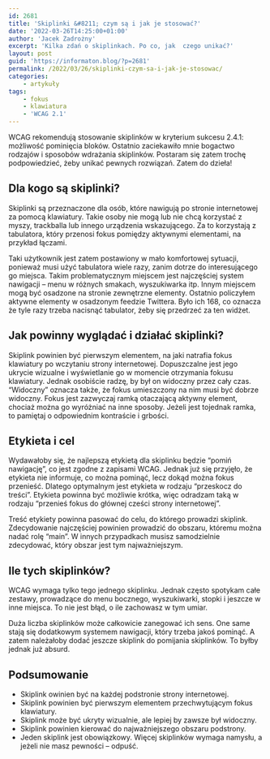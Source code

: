 ```yaml
---
id: 2681
title: 'Skiplinki &#8211; czym są i jak je stosować?'
date: '2022-03-26T14:25:00+01:00'
author: 'Jacek Zadrożny'
excerpt: 'Kilka zdań o skiplinkach. Po co, jak  czego unikać?'
layout: post
guid: 'https://informaton.blog/?p=2681'
permalink: /2022/03/26/skiplinki-czym-sa-i-jak-je-stosowac/
categories:
    - artykuły
tags:
    - fokus
    - klawiatura
    - 'WCAG 2.1'
---
```


WCAG rekomendują stosowanie skiplinków w kryterium sukcesu 2.4.1: możliwość pominięcia bloków. Ostatnio zaciekawiło mnie bogactwo rodzajów i sposobów wdrażania skiplinków. Postaram się zatem trochę podpowiedzieć, żeby unikać pewnych rozwiązań. Zatem do dzieła!

## Dla kogo są skiplinki?

Skiplinki są przeznaczone dla osób, które nawigują po stronie internetowej za pomocą klawiatury. Takie osoby nie mogą lub nie chcą korzystać z myszy, trackballa lub innego urządzenia wskazującego. Za to korzystają z tabulatora, który przenosi fokus pomiędzy aktywnymi elementami, na przykład łączami.

Taki użytkownik jest zatem postawiony w mało komfortowej sytuacji, ponieważ musi użyć tabulatora wiele razy, zanim dotrze do interesującego go miejsca. Takim problematycznym miejscem jest najczęściej system nawigacji – menu w różnych smakach, wyszukiwarka itp. Innym miejscem mogą być osadzone na stronie zewnętrzne elementy. Ostatnio policzyłem aktywne elementy w osadzonym feedzie Twittera. Było ich 168, co oznacza że tyle razy trzeba nacisnąć tabulator, żeby się przedrzeć za ten widżet.

## Jak powinny wyglądać i działać skiplinki?

Skiplink powinien być pierwszym elementem, na jaki natrafia fokus klawiatury po wczytaniu strony internetowej. Dopuszczalne jest jego ukrycie wizualne i wyświetlanie go w momencie otrzymania fokusu klawiatury. Jednak osobiście radzę, by był on widoczny przez cały czas. “Widoczny” oznacza także, że fokus umieszczony na nim musi być dobrze widoczny. Fokus jest zazwyczaj ramką otaczającą aktywny element, chociaż można go wyróżniać na inne sposoby. Jeżeli jest tojednak ramka, to pamiętaj o odpowiednim kontraście i grbości.

## Etykieta i cel

Wydawałoby się, że najlepszą etykietą dla skiplinku będzie “pomiń nawigację”, co jest zgodne z zapisami WCAG. Jednak już się przyjęło, że etykieta nie informuje, co można pominąć, lecz dokąd można fokus przenieść. Dlatego optymalnym jest etykieta w rodzaju “przeskocz do treści”. Etykieta powinna być możliwie krótka, więc odradzam taką w rodzaju “przenieś fokus do głównej cześci strony internetowej”.

Treść etykiety powinna pasować do celu, do którego prowadzi skiplink. Zdecydowanie najczęściej powinien prowadzić do obszaru, któremu można nadać rolę “main”. W innych przypadkach musisz samodzielnie zdecydować, który obszar jest tym najważniejszym.

## Ile tych skiplinków?

WCAG wymaga tylko tego jednego skiplinku. Jednak często spotykam całe zestawy, prowadzące do menu bocznego, wyszukiwarki, stopki i jeszcze w inne miejsca. To nie jest błąd, o ile zachowasz w tym umiar.

Duża liczba skiplinków może całkowicie zanegować ich sens. One same stają się dodatkowym systemem nawigacji, który trzeba jakoś pominąć. A zatem należałoby dodać jeszcze skiplink do pomijania skiplinków. To byłby jednak już absurd.

## Podsumowanie

- Skiplink owinien być na każdej podstronie strony internetowej.
- Skiplink powinien być pierwszym elementem przechwytującym fokus klawiatury.
- Skiplink może być ukryty wizualnie, ale lepiej by zawsze był widoczny.
- Skiplink powinien kierować do najważniejszego obszaru podstrony.
- Jeden skiplink jest obowiązkowy. Więcej skiplinków wymaga namysłu, a jeżeli nie masz pewności – odpuść.